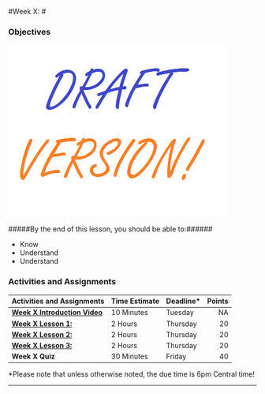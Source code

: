 #Week X: #
### Objectives ###

![Unix Image](../images/Draft_Version_picture.png)

#####By the end of this lesson, you should be able to:######

- Know 
- Understand 
- Understand 

### Activities and Assignments ###

|Activities and Assignments | Time Estimate | Deadline* | Points|
|:------| -----|-------|----------:|
|**[Week X Introduction Video][wv]** | 10 Minutes | Tuesday |NA|
|**[Week X Lesson 1: ](lesson1.md)**| 2 Hours |Thursday| 20|
|**[Week X Lesson 2: ](lesson2.md)**| 2 Hours | Thursday | 20 |
|**[Week X Lesson 3: ](lesson3.md)**| 2 Hours | Thursday| 20 |
|**Week X Quiz**| 30 Minutes | Friday | 40|

*Please note that unless otherwise noted, the due time is 6pm Central time!

----------
[wv]: https://mediaspace.illinois.edu/media/